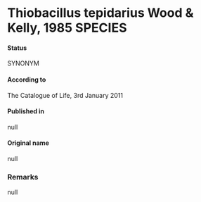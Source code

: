 # Thiobacillus tepidarius Wood & Kelly, 1985 SPECIES

#### Status
SYNONYM

#### According to
The Catalogue of Life, 3rd January 2011

#### Published in
null

#### Original name
null

### Remarks
null